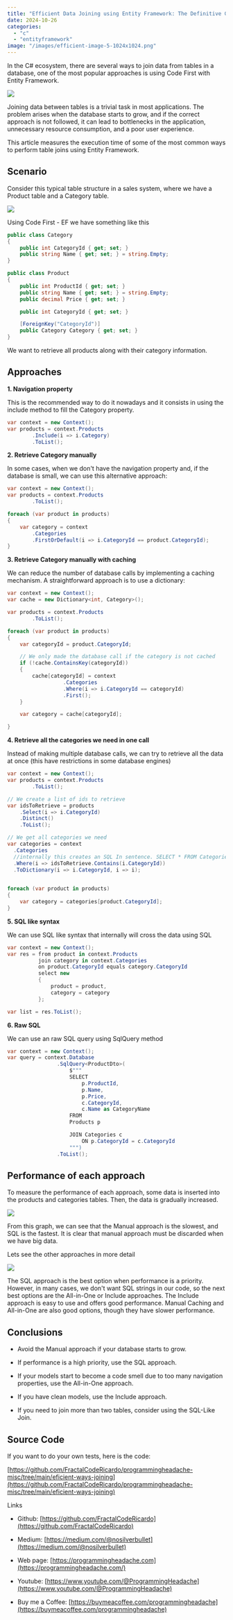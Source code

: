 ```yaml
---
title: "Efficient Data Joining using Entity Framework: The Definitive Guide"
date: 2024-10-26
categories: 
  - "c"
  - "entityframework"
image: "/images/efficient-image-5-1024x1024.png"
---
```


In the C# ecosystem, there are several ways to join data from tables in a database, one of the most popular approaches is using Code First with Entity Framework.

![](/images/efficient-image-5-1024x1024.png)

Joining data between tables is a trivial task in most applications. The problem arises when the database starts to grow, and if the correct approach is not followed, it can lead to bottlenecks in the application, unnecessary resource consumption, and a poor user experience.

This article measures the execution time of some of the most common ways to perform table joins using Entity Framework.

## Scenario

Consider this typical table structure in a sales system, where we have a Product table and a Category table.

![](/images/efficient-image-2.png)

Using Code First - EF we have something like this

```csharp
public class Category
{
    public int CategoryId { get; set; }
    public string Name { get; set; } = string.Empty;
}

public class Product
{
    public int ProductId { get; set; }
    public string Name { get; set; } = string.Empty;
    public decimal Price { get; set; }

    public int CategoryId { get; set; }

    [ForeignKey("CategoryId")]
    public Category Category { get; set; }
}
```

We want to retrieve all products along with their category information.

## Approaches

**1\. Navigation property**

This is the recommended way to do it nowadays and it consists in using the include method to fill the Category property.

```csharp
var context = new Context();
var products = context.Products
        .Include(i => i.Category)
        .ToList();
```

**2\. Retrieve Category manually**

In some cases, when we don't have the navigation property and, if the database is small, we can use this alternative approach:

```csharp
var context = new Context();
var products = context.Products
        .ToList();

foreach (var product in products)
{
    var category = context
        .Categories
        .FirstOrDefault(i => i.CategoryId == product.CategoryId);
}
```

**3\. Retrieve Category manually with caching**

We can reduce the number of database calls by implementing a caching mechanism. A straightforward approach is to use a dictionary:

```csharp
var context = new Context();
var cache = new Dictionary<int, Category>();

var products = context.Products
        .ToList();

foreach (var product in products)
{
    var categoryId = product.CategoryId;

    // We only made the database call if the category is not cached
    if (!cache.ContainsKey(categoryId))
    {
        cache[categoryId] = context
                  .Categories
                  .Where(i => i.CategoryId == categoryId)
                  .First();
    }

    var category = cache[categoryId];

}
```

**4\. Retrieve all the categories we need in one call**

Instead of making multiple database calls, we can try to retrieve all the data at once (this have restrictions in some database engines)

```csharp
var context = new Context();
var products = context.Products
        .ToList();

// We create a list of ids to retrieve
var idsToRetrieve = products
    .Select(i => i.CategoryId)
    .Distinct()
    .ToList();

// We get all categories we need    
var categories = context
  .Categories
  //internally this creates an SQL In sentence. SELECT * FROM Categories WHERE id IN(1, ..., N)
  .Where(i => idsToRetrieve.Contains(i.CategoryId)) 
  .ToDictionary(i => i.CategoryId, i => i);
  

foreach (var product in products)
{
    var category = categories[product.CategoryId];
}
```

**5\. SQL like syntax**

We can use SQL like syntax that internally will cross the data using SQL

```csharp
var context = new Context();
var res = from product in context.Products
          join category in context.Categories
          on product.CategoryId equals category.CategoryId
          select new
          {
              product = product,
              category = category
          };

var list = res.ToList();
```

**6\. Raw SQL**

We can use an raw SQL query using SqlQuery method

```csharp
var context = new Context();
var query = context.Database
                .SqlQuery<ProductDto>(
                    $"""
                    SELECT 
                        p.ProductId,
                        p.Name,
                        p.Price,
                        c.CategoryId,
                        c.Name as CategoryName
                    FROM 
                    Products p 

                    JOIN Categories c 
                        ON p.CategoryId = c.CategoryId
                    """)
                .ToList();
```

## Performance of each approach

To measure the performance of each approach, some data is inserted into the products and categories tables. Then, the data is gradually increased.

![](/images/efficient-image-3-1024x463.png)

From this graph, we can see that the Manual approach is the slowest, and SQL is the fastest. It is clear that manual approach must be discarded when we have big data.

Lets see the other approaches in more detail

![](/images/efficient-image-4-1024x463.png)

The SQL approach is the best option when performance is a priority. However, in many cases, we don't want SQL strings in our code, so the next best options are the All-in-One or Include approaches. The Include approach is easy to use and offers good performance. Manual Caching and All-in-One are also good options, though they have slower performance.

## Conclusions

- Avoid the Manual approach if your database starts to grow.

- If performance is a high priority, use the SQL approach.

- If your models start to become a code smell due to too many navigation properties, use the All-in-One approach.

- If you have clean models, use the Include approach.

- If you need to join more than two tables, consider using the SQL-Like Join.

## Source Code

If you want to do your own tests, here is the code:

[https://github.com/FractalCodeRicardo/programmingheadache-misc/tree/main/eficient-ways-joining](https://github.com/FractalCodeRicardo/programmingheadache-misc/tree/main/eficient-ways-joining)

Links

- Github: [https://github.com/FractalCodeRicardo](https://github.com/FractalCodeRicardo)

- Medium: [https://medium.com/@nosilverbullet](https://medium.com/@nosilverbullet)

- Web page: [https://programmingheadache.com](https://programmingheadache.com/)

- Youtube: [https://www.youtube.com/@ProgrammingHeadache](https://www.youtube.com/@ProgrammingHeadache)

- Buy me a Coffee: [https://buymeacoffee.com/programmingheadache](https://buymeacoffee.com/programmingheadache)

